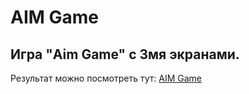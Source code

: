 # AIM Game
## Игра "Aim Game" с 3мя экранами.
Результат можно посмотреть тут: 
[AIM Game](https://alekseeva-t-v.github.io/aim-game/)
